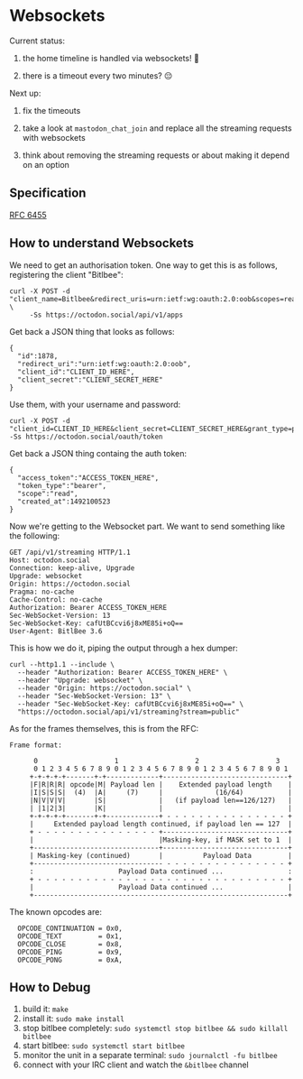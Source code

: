 # Websockets

Current status:

1. the home timeline is handled via websockets! 🎉

2. there is a timeout every two minutes? 😔

Next up:

1. fix the timeouts

1. take a look at `mastodon_chat_join` and replace all the streaming
   requests with websockets
   
2. think about removing the streaming requests or about making it
   depend on an option


## Specification

[RFC 6455](https://tools.ietf.org/html/rfc6455)

## How to understand Websockets

We need to get an authorisation token. One way to get this is as
follows, registering the client "Bitlbee":

```
curl -X POST -d "client_name=Bitlbee&redirect_uris=urn:ietf:wg:oauth:2.0:oob&scopes=read" \
     -Ss https://octodon.social/api/v1/apps
```

Get back a JSON thing that looks as follows:

```
{
  "id":1878,
  "redirect_uri":"urn:ietf:wg:oauth:2.0:oob",
  "client_id":"CLIENT_ID_HERE",
  "client_secret":"CLIENT_SECRET_HERE"
}
```

Use them, with your username and password:

```
curl -X POST -d "client_id=CLIENT_ID_HERE&client_secret=CLIENT_SECRET_HERE&grant_type=password&username=YOUR_EMAIL&password=YOUR_PASSWORD" -Ss https://octodon.social/oauth/token
```

Get back a JSON thing containg the auth token:

```
{
  "access_token":"ACCESS_TOKEN_HERE",
  "token_type":"bearer",
  "scope":"read",
  "created_at":1492100523
}
```

Now we're getting to the Websocket part. We want to send something
like the following:

```
GET /api/v1/streaming HTTP/1.1 
Host: octodon.social 
Connection: keep-alive, Upgrade 
Upgrade: websocket 
Origin: https://octodon.social
Pragma: no-cache 
Cache-Control: no-cache
Authorization: Bearer ACCESS_TOKEN_HERE
Sec-WebSocket-Version: 13 
Sec-WebSocket-Key: cafUtBCcvi6j8xME85i+oQ== 
User-Agent: BitlBee 3.6 
```

This is how we do it, piping the output through a hex dumper:

```
curl --http1.1 --include \
  --header "Authorization: Bearer ACCESS_TOKEN_HERE" \
  --header "Upgrade: websocket" \
  --header "Origin: https://octodon.social" \
  --header "Sec-WebSocket-Version: 13" \
  --header "Sec-WebSocket-Key: cafUtBCcvi6j8xME85i+oQ==" \
  "https://octodon.social/api/v1/streaming?stream=public"
```

As for the frames themselves, this is from the RFC:

```
Frame format:  
​​
      0                   1                   2                   3
      0 1 2 3 4 5 6 7 8 9 0 1 2 3 4 5 6 7 8 9 0 1 2 3 4 5 6 7 8 9 0 1
     +-+-+-+-+-------+-+-------------+-------------------------------+
     |F|R|R|R| opcode|M| Payload len |    Extended payload length    |
     |I|S|S|S|  (4)  |A|     (7)     |             (16/64)           |
     |N|V|V|V|       |S|             |   (if payload len==126/127)   |
     | |1|2|3|       |K|             |                               |
     +-+-+-+-+-------+-+-------------+ - - - - - - - - - - - - - - - +
     |     Extended payload length continued, if payload len == 127  |
     + - - - - - - - - - - - - - - - +-------------------------------+
     |                               |Masking-key, if MASK set to 1  |
     +-------------------------------+-------------------------------+
     | Masking-key (continued)       |          Payload Data         |
     +-------------------------------- - - - - - - - - - - - - - - - +
     :                     Payload Data continued ...                :
     + - - - - - - - - - - - - - - - - - - - - - - - - - - - - - - - +
     |                     Payload Data continued ...                |
     +---------------------------------------------------------------+
```

The known opcodes are:

```
  OPCODE_CONTINUATION = 0x0,
  OPCODE_TEXT         = 0x1,
  OPCODE_CLOSE        = 0x8,
  OPCODE_PING         = 0x9,
  OPCODE_PONG         = 0xA,
```

## How to Debug

1. build it: `make`
2. install it: `sudo make install`
3. stop bitlbee completely: `sudo systemctl stop bitlbee && sudo killall bitlbee`
4. start bitlbee: `sudo systemctl start bitlbee`
5. monitor the unit in a separate terminal: `sudo journalctl -fu bitlbee`
6. connect with your IRC client and watch the `&bitlbee` channel

